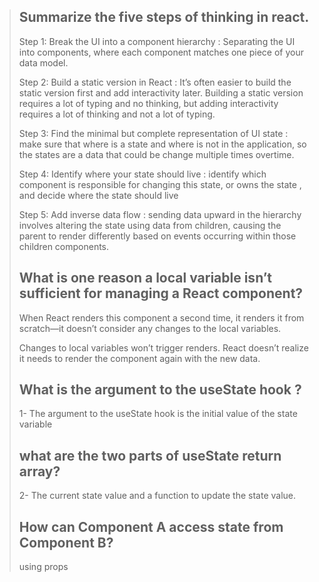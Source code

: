 > ## Summarize the five steps of thinking in react.
> 
> Step 1: Break the UI into a component hierarchy : Separating the UI into components, where each component matches one piece of your data model.
> 
> Step 2: Build a static version in React  : It’s often easier to build the static version first and add interactivity later.
 Building a static version requires a lot of typing and no thinking, but adding interactivity requires a lot of thinking and not a lot of typing.
>
> Step 3: Find the minimal but complete representation of UI state : make sure that where is a state and where is not in the application, so the states are a data that could be change multiple times overtime.
>
> Step 4: Identify where your state should live :  identify which component is responsible for changing this state, or owns the state , and decide where the state should live
>
> Step 5: Add inverse data flow : sending data upward in the hierarchy involves altering the state using data from children, causing the parent to render differently based on events occurring within those children components.
>
> ## What is one reason a local variable isn’t sufficient for managing a React component?
>
> When React renders this component a second time, it renders it from scratch—it doesn’t consider any changes to the local variables.
>
> Changes to local variables won’t trigger renders. React doesn’t realize it needs to render the component again with the new data.
> 
> ## What is the argument to the useState hook ?
>
> 1-  The argument to the useState hook is the initial value of the state variable
>
> ## what are the two parts of useState return array?
> 
> 2- The current state value and a function to update the state value.
> 
> ## How can Component A access state from Component B?
> 
> using props
